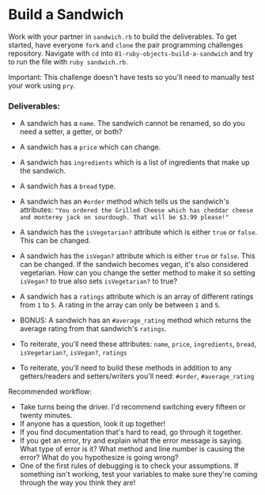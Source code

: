 # Build a Sandwich

Work with  your partner in `sandwich.rb` to build the deliverables. To get started, have everyone `fork` and `clone` the pair programming challenges repository. Navigate with `cd` into `01-ruby-objects-build-a-sandwich` and try to run the file with `ruby sandwich.rb`.

Important: This challenge doesn't have tests so you'll need to manually test your work using `pry`.

### Deliverables:

- A sandwich has a `name`. The sandwich cannot be renamed, so do you need a setter, a getter, or both?
- A sandwich has a `price` which can change.
- A sandwich has `ingredients` which is a list of ingredients that make up the sandwich.
- A sandwich has a `bread` type.
- A sandwich has an `#order` method which tells us the sandwich's attributes: `"You ordered the Grilled Cheese which has cheddar cheese and monterey jack on sourdough. That will be $3.99 please!"`
- A sandwich has the `isVegetarian?` attribute which is either `true` or `false`. This can be changed.
- A sandwich has the `isVegan?` attribute which is either `true` or `false`. This can be changed. If the sandwich becomes vegan, it's also considered vegetarian. How can you change the setter method to make it so setting `isVegan?` to true also sets `isVegetarian?` to true?
- A sandwich has a `ratings` attribute which is an array of different ratings from `1` to `5`. A rating in the array can only be between `1` and `5`.
- BONUS: A sandwich has an `#average_rating` method which returns the average rating from that sandwich's `ratings`.

- To reiterate, you'll need these attributes: `name`, `price`, `ingredients`, `bread`, `isVegetarian?`, `isVegan?`, `ratings`
- To reiterate, you'll need to build these methods in addition to any getters/readers and setters/writers you'll need: `#order`, `#average_rating`

Recommended workflow:

- Take turns being the driver. I'd recommend switching every fifteen or twenty minutes.
- If anyone has a question, look it up together!
- If you find documentation that's hard to read, go through it together.
- If you get an error, try and explain what the error message is saying. What type of error is it? What method and line number is causing the error? What do you hypothesize is going wrong?
- One of the first rules of debugging is to check your assumptions. If something isn't working, test your variables to make sure they're coming through the way you think they are!
